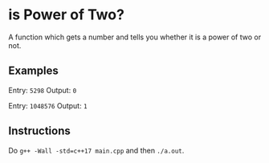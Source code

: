 # is Power of Two?
A function which gets a number and tells you whether it is a power of two or not.

## Examples
Entry: `5298` 
Output: `0`

Entry: `1048576` 
Output: `1`

## Instructions
Do `g++ -Wall -std=c++17 main.cpp` and then `./a.out`.

